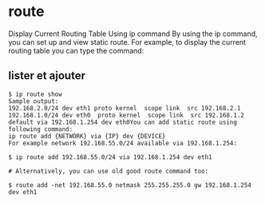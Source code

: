 # route

Display Current Routing Table Using ip command
By using the ip command, you can set up and view static route. For example, to display the current routing table you can type the command:

## lister et ajouter

```shell
$ ip route show
Sample output:
192.168.2.0/24 dev eth1 proto kernel  scope link  src 192.168.2.1
192.168.1.0/24 dev eth0  proto kernel  scope link  src 192.168.1.2
default via 192.168.1.254 dev eth0You can add static route using following command:
ip route add {NETWORK} via {IP} dev {DEVICE}
For example network 192.168.55.0/24 available via 192.168.1.254:

$ ip route add 192.168.55.0/24 via 192.168.1.254 dev eth1

# Alternatively, you can use old good route command too:

$ route add -net 192.168.55.0 netmask 255.255.255.0 gw 192.168.1.254 dev eth1
```

